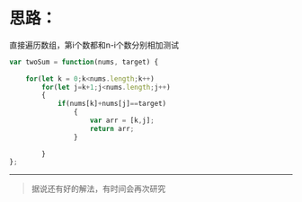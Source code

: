 # 思路：
直接遍历数组，第i个数都和n-i个数分别相加测试

```javascript
var twoSum = function(nums, target) {
    
    for(let k = 0;k<nums.length;k++)
        for(let j=k+1;j<nums.length;j++)
        {
            if(nums[k]+nums[j]==target)
                {
                    var arr = [k,j];
                    return arr;
                }
            
        }
};
```
---
> 据说还有好的解法，有时间会再次研究
